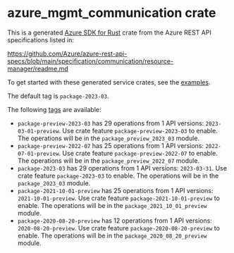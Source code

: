 # azure_mgmt_communication crate

This is a generated [Azure SDK for Rust](https://github.com/Azure/azure-sdk-for-rust) crate from the Azure REST API specifications listed in:

https://github.com/Azure/azure-rest-api-specs/blob/main/specification/communication/resource-manager/readme.md

To get started with these generated service crates, see the [examples](https://github.com/Azure/azure-sdk-for-rust/blob/main/services/README.md#examples).

The default tag is `package-2023-03`.

The following [tags](https://github.com/Azure/azure-sdk-for-rust/blob/main/services/tags.md) are available:

- `package-preview-2023-03` has 29 operations from 1 API versions: `2023-03-01-preview`. Use crate feature `package-preview-2023-03` to enable. The operations will be in the `package_preview_2023_03` module.
- `package-preview-2022-07` has 25 operations from 1 API versions: `2022-07-01-preview`. Use crate feature `package-preview-2022-07` to enable. The operations will be in the `package_preview_2022_07` module.
- `package-2023-03` has 29 operations from 1 API versions: `2023-03-31`. Use crate feature `package-2023-03` to enable. The operations will be in the `package_2023_03` module.
- `package-2021-10-01-preview` has 25 operations from 1 API versions: `2021-10-01-preview`. Use crate feature `package-2021-10-01-preview` to enable. The operations will be in the `package_2021_10_01_preview` module.
- `package-2020-08-20-preview` has 12 operations from 1 API versions: `2020-08-20-preview`. Use crate feature `package-2020-08-20-preview` to enable. The operations will be in the `package_2020_08_20_preview` module.